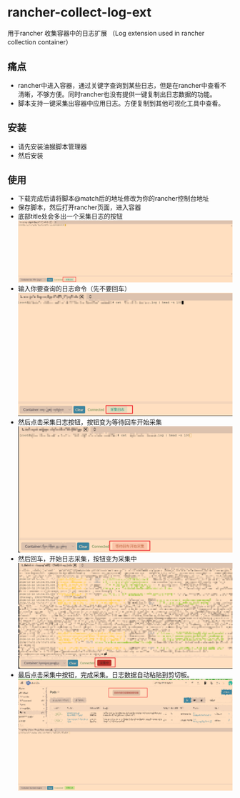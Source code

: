 # rancher-collect-log-ext
用于rancher 收集容器中的日志扩展 （Log extension used in rancher collection container）

## 痛点
- rancher中进入容器，通过关键字查询到某些日志，但是在rancher中查看不清晰，不够方便。同时rancher也没有提供一键复制出日志数据的功能。
- 脚本支持一键采集出容器中应用日志。方便复制到其他可视化工具中查看。

## 安装
- 请先安装油猴脚本管理器
- 然后安装

## 使用
- 下载完成后请将脚本@match后的地址修改为你的rancher控制台地址
- 保存脚本，然后打开rancher页面，进入容器
- 底部title处会多出一个采集日志的按钮
  ![](img/img1.png)
- 输入你要查询的日志命令（先不要回车）
  ![](img/img2.png)
- 然后点击采集日志按钮，按钮变为等待回车开始采集
  ![](img/img3.png)
- 然后回车，开始日志采集，按钮变为采集中
  ![](img/img4.png)
- 最后点击采集中按钮，完成采集。日志数据自动粘贴到剪切板。
  ![](img/img5.png)